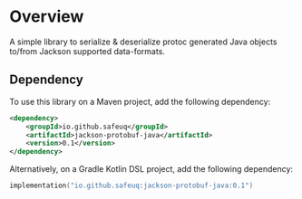 # Overview

A simple library to serialize & deserialize protoc generated Java objects to/from Jackson supported data-formats.

## Dependency

To use this library on a Maven project, add the following dependency:

```xml
<dependency>
    <groupId>io.github.safeuq</groupId>
    <artifactId>jackson-protobuf-java</artifactId>
    <version>0.1</version>
</dependency>
```

Alternatively, on a Gradle Kotlin DSL project, add the following dependency:

```kotlin
implementation("io.github.safeuq:jackson-protobuf-java:0.1")
```
